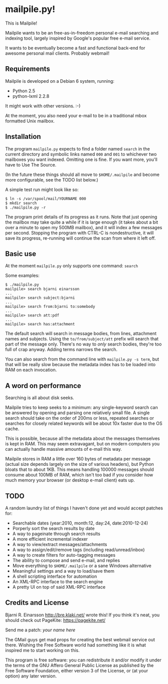 # mailpile.py! #

This is Mailpile!

Mailpile wants to be an free-as-in-freedom personal e-mail searching and
indexing tool, largely inspired by Google's popular free e-mail service.

It wants to be eventually become a fast and functional back-end for
awesome personal mail clients.  Probably webmail!


## Requirements ##

Mailpile is developed on a Debian 6 system, running:

   * Python 2.5
   * python-lxml 2.2.8

It might work with other versions. :-)

At the moment, you also need your e-mail to be in a traditional mbox
formatted Unix mailbox.


## Installation ##

The program `mailpile.py` expects to find a folder named `search` in the
current directory and symbolic links named `000` and `001` to whichever
two mailboxes you want indexed.  Omitting one is fine.  If you want more,
you'll have to Use The Source.

(In the future these things should all move to `$HOME/.mailpile` and
become more configurable, see the TODO list below.)

A simple test run might look like so:

    $ ln -s /var/spool/mail/YOURNAME 000
    $ mkdir search
    $ ./mailpile.py -r

The program print details of its progress as it runs.  Note that just
opening the mailbox may take quite a while if it is large enough (it
takes about a bit over a minute to open my 500MB mailbox), and it will
index a few messages per second.  Stopping the program with CTRL-C is
nondestructive, it will save its progress, re-running will continue the
scan from where it left off.


## Basic use ##

At the moment `mailpile.py` only supports one command: `search`

Some examples:

    $ ./mailpile.py
    mailpile> search bjarni einarsson
    ...
    mailpile> search subject:bjarni
    ...
    mailpile> search from:bjarni to:somebody
    ...
    mailpile> search att:pdf
    ...
    mailpile> search has:attachment

The default search will search in message bodies, from lines, attachment
names and subjects.  Using the `to/from/subject/att` prefix will search
that part of the message only.  There's no way to *only* search bodies,
they're too full of crap anyway.  Adding terms narrows the search.

You can also search from the command line with `mailpile.py -s term`,
but that will be really slow because the metadata index has to be
loaded into RAM on each invocation.


## A word on performance ##

Searching is all about disk seeks.

Mailpile tries to keep seeks to a minimum: any single-keyword search can
be answered by opening and parsing one relatively small file.  A single
search should take on the order of 200ms or less, repeated searches or
searches for closely related keywords will be about 10x faster due to
the OS cache.

This is possible, because all the metadata about the messages themselves
is kept in RAM.  This may seem extravagant, but on modern computers you
can actually handle massive amounts of e-mail this way.

Mailpile stores in RAM a little over 160 bytes of metadata per message
(actual size depends largely on the size of various headers), but Python
bloats that to about 1KB.  This means handling 100000 messages should
consume about 100MB of RAM, which isn't too bad if you consider how much
memory your browser (or desktop e-mail client) eats up.


## TODO ##

A random laundry list of things I haven't done yet and would accept
patches for:

   * Searchable dates (year:2010, month:12, day:24, date:2010-12-24)
   * Porperly sort the search results by date
   * A way to pageinate through search results
   * A more efficient incremental indexer
   * A way to view/extract messages/attachments
   * A way to assign/edit/remove tags (including read/unread/inbox)
   * A way to create filters for auto-tagging messages
   * The ability to compose and send e-mail, and replies
   * Move everything to `$HOME/.mailpile` or a sane Windows alternative
   * Meaningful settings and a way to load/save them
   * A shell scripting interface for automation
   * An XML-RPC interface to the search engine
   * A pretty UI on top of said XML-RPC interface


## Credits and License ##

Bjarni R. Einarsson <http://bre.klaki.net/> wrote this!  If you think
it's neat, you should check out PageKite: <https://pagekite.net/>

Send me a patch: *your name here*

The GMail guys get mad props for creating the best webmail service out
there.  Wishing the Free Software world had something like it is what
inspired me to start working on this.

This program is free software: you can redistribute it and/or modify it
under the terms of the  GNU  Affero General Public License as published
by the Free Software Foundation, either version 3 of the License, or (at
your option) any later version.


